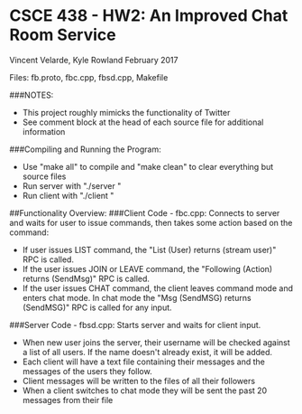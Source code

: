 # CSCE 438 - HW2: An Improved Chat Room Service
Vincent Velarde, Kyle Rowland
February 2017

Files: fb.proto, fbc.cpp, fbsd.cpp, Makefile

###NOTES:
  - This project roughly mimicks the functionality of Twitter
  - See comment block at the head of each source file for additional information
  

###Compiling and Running the Program:
- Use "make all" to compile and "make clean" to clear everything but source files
- Run server with "./server <port>"
- Run client with "./client <hostname> <port> <username>"

##Functionality Overview:
###Client Code - fbc.cpp:
Connects to server and waits for user to issue commands, then takes some action based on the command:
- If user issues LIST command, the "List (User) returns (stream user)" RPC is called.
- If the user issues JOIN or LEAVE command, the "Following (Action) returns (SendMsg)" RPC is called.
- If the user issues CHAT command, the client leaves command mode and enters chat mode. In chat mode the "Msg (SendMSG) returns (SendMSG)"    RPC is called for any input.

###Server Code - fbsd.cpp:
Starts server and waits for client input.
- When new user joins the server, their username will be checked against a list of all users. If the name doesn't already exist, it will be added.
- Each client will have a text file containing their messages and the messages of the users they follow.
- Client messages will be written to the files of all their followers
- When a client switches to chat mode they will be sent the past 20 messages from their file
